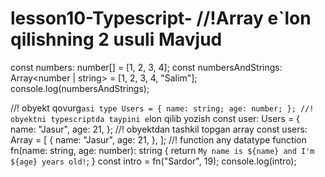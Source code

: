 # lesson10-Typescript- //!Array e`lon qilishning 2 usuli Mavjud
const numbers: number[] = [1, 2, 3, 4];
const numbersAndStrings: Array<number | string> = [1, 2, 3, 4, "Salim"];
console.log(numbersAndStrings);

//! obyekt qovurg`asi
type Users = {
  name: string;
  age: number;
};
//! obyektni typescriptda taypini e`lon qilib yozish
const user: Users = {
  name: "Jasur",
  age: 21,
};
//! obyektdan tashkil topgan array
const users: Array<Users> = [
  {
    name: "Jasur",
    age: 21,
  },
];
//! function any datatype
function fn(name: string, age: number): string {
  return `My name is ${name} and I'm ${age} years old!`;
}
const intro = fn("Sardor", 19);
console.log(intro);
